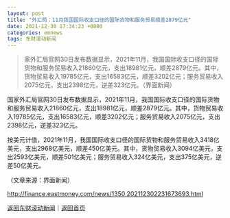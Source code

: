 ```yaml
---
layout: post
title: "外汇局：11月我国国际收支口径的国际货物和服务贸易顺差2879亿元"
date: 2021-12-30 17:34:23 +0800
categories: emnews
tags: 东财滚动新闻
---
```

> 家外汇局官网30日发布数据显示，2021年11月，我国国际收支口径的国际货物和服务贸易收入21860亿元，支出18981亿元，顺差2879亿元。其中，货物贸易收入19785亿元，支出16583亿元，顺差3202亿元；服务贸易收入2075亿元，支出2398亿元，逆差323亿元。（界面新闻）

<p>国家外汇局官网30日发布数据显示，2021年11月，我国国际收支口径的国际货物和服务贸易收入21860亿元，支出18981亿元，顺差2879亿元。其中，货物贸易收入19785亿元，支出16583亿元，顺差3202亿元；服务贸易收入2075亿元，支出2398亿元，逆差323亿元。</p>
 <p>按美元计值，2021年11月，我国国际收支口径的国际货物和服务贸易收入3418亿美元，支出2968亿美元，顺差450亿美元。其中，货物贸易收入3094亿美元，支出2593亿美元，顺差501亿美元；服务贸易收入324亿美元，支出375亿美元，逆差50亿美元。</p>
 <p></p><p class="em_media">（文章来源：界面新闻）</p>

<http://finance.eastmoney.com/news/1350,202112302231673693.html>

[返回东财滚动新闻](//finews.withounder.com/emnews/)｜[返回首页](//finews.withounder.com/)